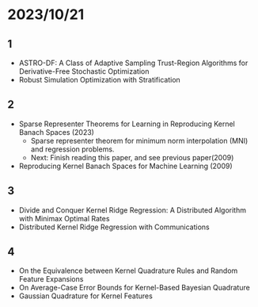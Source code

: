 # 2023/10/21
## 1
* ASTRO-DF: A Class of Adaptive Sampling Trust-Region Algorithms for Derivative-Free Stochastic Optimization
* Robust Simulation Optimization with Stratification

## 2
* Sparse Representer Theorems for Learning in Reproducing Kernel Banach Spaces (2023)
  * Sparse representer theorem for minimum norm interpolation (MNI) and regression problems.
  * Next: Finish reading this paper, and see previous paper(2009)
* Reproducing Kernel Banach Spaces for Machine Learning (2009)
  

## 3
* Divide and Conquer Kernel Ridge Regression: A Distributed Algorithm with Minimax Optimal Rates
* Distributed Kernel Ridge Regression with Communications

## 4
* On the Equivalence between Kernel Quadrature Rules and Random Feature Expansions
* On Average-Case Error Bounds for Kernel-Based Bayesian Quadrature
* Gaussian Quadrature for Kernel Features
